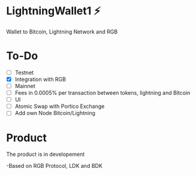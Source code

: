 # LightningWallet1 :zap: 

Wallet to Bitcoin, Lightning Network and RGB

# To-Do

- [ ] Testnet
- [x] Integration with RGB
- [ ] Mainnet
- [ ] Fees in 0.0005% per transaction between tokens, lightning and Bitcoin 
- [ ] UI
- [ ] Atomic Swap with Portico Exchange
- [ ] Add own Node Bitcoin/Lightning

# Product

The product is in developement 

-Based on RGB Protocol, LDK and BDK
